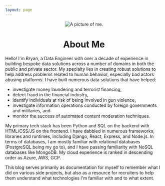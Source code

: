 ```yaml
---
layout: page
---
```


<div align="center">
    <img id="profile-photo" src="/assets/img/me-revised.jpeg" alt="A picture of me.">
</div>

<h1 align="center">About Me</h1>

Hello! I'm Bryan, a Data Engineer with over a decade of experience in building bespoke data solutions across a number of domains in both the public and private sector. My specialty lies in creating robust solutions to help address problems related to human behavior, especially bad actors abusing platforms. I have built numerous data solutions that have helped:
- investigate money laundering and terrorist financing,  
- detect fraud in the financial industry,  
- identify individuals at risk of being involved in gun violence,  
- investigate information operations conducted by foreign governments and militaries, and  
- monitor the success of automated content moderation techniques.  

My primary tech stack has been Python and SQL on the backend with HTML/CSS/JS on the frontend. I have dabbled in numerous frameworks, libraries and runtimes, including Django, React, Express, and Node.js. In terms of databases, I am mostly familiar with relational databases (PostgreSQL being my go to), and I have passing familiarity with NoSQL databases like MongoDB. My cloud experience is ranked in descending order as Azure, AWS, GCP.

This blog serves primarily as documentation for myself to remember what I did on various side projects, but also as a resource for recruiters to help them understand what technologies I'm familiar with and to what extent.